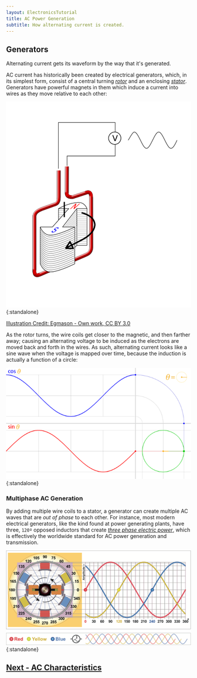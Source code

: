 ```yaml
---
layout: ElectronicsTutorial
title: AC Power Generation
subtitle: How alternating current is created.
---
```


## Generators

Alternating current gets its waveform by the way that it's generated.

AC current has historically been created by electrical generators, which, in its simplest form, consist of a central turning [_rotor_](https://en.wikipedia.org/wiki/Rotor_(electric)) and an enclosing [_stator_](https://en.wikipedia.org/wiki/Stator). Generators have powerful magnets in them which induce a current into wires as they move relative to each other:

![](../Support_Files/Alternator.svg){:standalone}

[Illustration Credit: Egmason - Own work, CC BY 3.0](https://commons.wikimedia.org/w/index.php?curid=10250453)

As the rotor turns, the wire coils get closer to the magnetic, and then farther away; causing an alternating voltage to be induced as the electrons are moved back and forth in the wires. As such, alternating current looks like a sine wave when the voltage is mapped over time, because the induction is actually a function of a circle:

![](../Support_Files/Circle_cos_sin.gif){:standalone}

### Multiphase AC Generation

By adding multiple wire coils to a stator, a generator can create multiple AC waves that are _out of phase_ to each other. For instance, most modern electrical generators, like the kind found at power generating plants, have three, `120º` opposed inductors that create [_three phase electric power_](https://en.wikipedia.org/wiki/Three-phase_electric_power), which is effectively the worldwide standard for AC power generation and transmission.

![](../Support_Files/Three_Phase_Generator.svg){:standalone}

## [Next - AC Characteristics](../AC_Characteristics)
